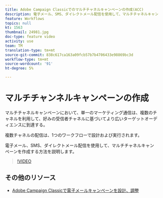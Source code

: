 ```yaml
---
title: Adobe Campaign Classicでのマルチチャネルキャンペーンの作成(ACC)
description: 電子メール、SMS、ダイレクトメール配信を使用して、マルチチャネルキャンペーンを作成する方法を説明します。
feature: Workflows
topics: null
kt: 1563
thumbnail: 24981.jpg
doc-type: feature video
activity: use
team: TM
translation-type: tm+mt
source-git-commit: 838c617ca163a09fcb57b7b4706433e98869bc3d
workflow-type: tm+mt
source-wordcount: '91'
ht-degree: 5%

---
```



# マルチチャンネルキャンペーンの作成

マルチチャネルキャンペーンにおいて、単一のマーケティング通信は、複数のチャネルを利用して、好みの受信者チャネルに基づいてより広いターゲットオーディエンスに到達する。

複数チャネルの配信は、1つのワークフローで設計および実行されます。

電子メール、SMS、ダイレクトメール配信を使用して、マルチチャネルキャンペーンを作成する方法を説明します。

>[!VIDEO](https://video.tv.adobe.com/v/24981?quality=12)

## その他のリソース

* [Adobe Campaign Classicで電子メールキャンペーンを設計、調整](https://helpx.adobe.com/campaign/classic/how-to/design-orchestrate-email-campaigns-in-campaign-classic.html)

